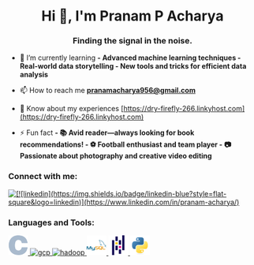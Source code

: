 <h1 align="center">Hi 👋, I'm Pranam P Acharya</h1>
<h3 align="center">Finding the signal in the noise.</h3>

- 🌱 I’m currently learning **- Advanced machine learning techniques - Real-world data storytelling - New tools and tricks for efficient data analysis**

- 📫 How to reach me **pranamacharya956@gmail.com**

- 📄 Know about my experiences [https://dry-firefly-266.linkyhost.com](https://dry-firefly-266.linkyhost.com)

- ⚡ Fun fact **- 📚 Avid reader—always looking for book recommendations! - ⚽ Football enthusiast and team player - 📷 Passionate about photography and creative video editing**

<h3 align="left">Connect with me:</h3>
<p align="left">
<a href="https://linkedin.com/in/[![linkedin](https://img.shields.io/badge/linkedin-blue?style=flat-square&logo=linkedin)](https://www.linkedin.com/in/pranam-acharya/)" target="blank"><img align="center" src="https://raw.githubusercontent.com/rahuldkjain/github-profile-readme-generator/master/src/images/icons/Social/linked-in-alt.svg" alt="[![linkedin](https://img.shields.io/badge/linkedin-blue?style=flat-square&logo=linkedin)](https://www.linkedin.com/in/pranam-acharya/)" height="30" width="40" /></a>
</p>

<h3 align="left">Languages and Tools:</h3>
<p align="left"> <a href="https://www.cprogramming.com/" target="_blank" rel="noreferrer"> <img src="https://raw.githubusercontent.com/devicons/devicon/master/icons/c/c-original.svg" alt="c" width="40" height="40"/> </a> <a href="https://cloud.google.com" target="_blank" rel="noreferrer"> <img src="https://www.vectorlogo.zone/logos/google_cloud/google_cloud-icon.svg" alt="gcp" width="40" height="40"/> </a> <a href="https://hadoop.apache.org/" target="_blank" rel="noreferrer"> <img src="https://www.vectorlogo.zone/logos/apache_hadoop/apache_hadoop-icon.svg" alt="hadoop" width="40" height="40"/> </a> <a href="https://www.mysql.com/" target="_blank" rel="noreferrer"> <img src="https://raw.githubusercontent.com/devicons/devicon/master/icons/mysql/mysql-original-wordmark.svg" alt="mysql" width="40" height="40"/> </a> <a href="https://pandas.pydata.org/" target="_blank" rel="noreferrer"> <img src="https://raw.githubusercontent.com/devicons/devicon/2ae2a900d2f041da66e950e4d48052658d850630/icons/pandas/pandas-original.svg" alt="pandas" width="40" height="40"/> </a> <a href="https://www.python.org" target="_blank" rel="noreferrer"> <img src="https://raw.githubusercontent.com/devicons/devicon/master/icons/python/python-original.svg" alt="python" width="40" height="40"/> </a> </p>
